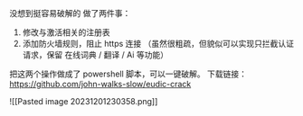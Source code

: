没想到挺容易破解的
做了两件事：
1. 修改与激活相关的注册表
2. 添加防火墙规则，阻止 https 连接 （虽然很粗疏，但貌似可以实现只拦截认证请求，保留 在线词典 / 翻译 / Ai 等功能）

把这两个操作做成了 powershell 脚本，可以一键破解。
下载链接：
https://github.com/john-walks-slow/eudic-crack

![[Pasted image 20231201230358.png]]